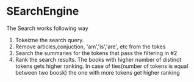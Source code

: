 # SEarchEngine
The Search works following way
1. Tokeizne the search query.
2. Remove articles,conjuction, 'am','is','are', etc from the tokes 
3. Search the summaries for the tokens that pass the filtering in #2 
4. Rank the search results. The books with higher number of distinct tokens gets higher ranking. 
   In case of ties(number of tokens is equal between two boosk) the one with more tokens get higher ranking
